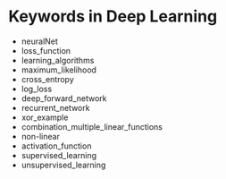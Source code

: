 # Keywords in Deep Learning
- neuralNet
- loss_function
- learning_algorithms
- maximum_likelihood
- cross_entropy
- log_loss
- deep_forward_network
- recurrent_network
- xor_example
- combination_multiple_linear_functions
- non-linear
- activation_function
- supervised_learning
- unsupervised_learning
